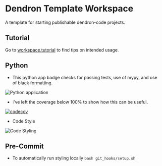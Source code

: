 # Dendron Template Workspace

A template for starting publishable dendron-code projects.

## Tutorial

Go to [workspace.tutorial](https://mjvolk3.github.io/torchcell/notes/e8kb97d0ku0yblwiraw8wv0/) to find tips on intended usage.

## Python

- This python app badge checks for passing tests, use of mypy, and use of black formatting.

![Python application](https://github.com/mjvolk3/torchcell/actions/workflows/python_app.yaml/badge.svg)

- I've left the coverage below 100% to show how this can be useful.

[![codecov](https://codecov.io/gh/mjvolk3/torchcell/branch/main/graph/badge.svg)](https://codecov.io/gh/mjvolk3/torchcell)

- Code Style

![Code Styling](https://github.com/mjvolk3/torchcell/workflows/Code%20Styling/badge.svg)

## Pre-Commit

- To automatically run styling locally `bash git_hooks/setup.sh`
